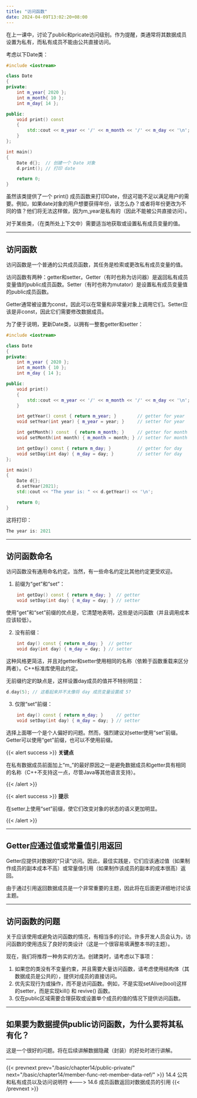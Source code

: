 ```yaml
---
title: "访问函数"
date: 2024-04-09T13:02:20+08:00
---
```


在上一课中，讨论了public和pricate访问级别。作为提醒，类通常将其数据成员设置为私有，而私有成员不能由公共直接访问。

考虑以下Date类：

```C++
#include <iostream>

class Date
{
private:
    int m_year{ 2020 };
    int m_month{ 10 };
    int m_day{ 14 };

public:
    void print() const
    {
        std::cout << m_year << '/' << m_month << '/' << m_day << '\n';
    }
};

int main()
{
    Date d{};  // 创建一个 Date 对象
    d.print(); // 打印 date

    return 0;
}
```

虽然该类提供了一个 print() 成员函数来打印Date，但这可能不足以满足用户的需要。例如，如果date对象的用户想要获得年份，该怎么办？或者将年份更改为不同的值？他们将无法这样做，因为m_year是私有的（因此不能被公共直接访问）。

对于某些类，（在类所处上下文中）需要适当地获取或设置私有成员变量的值。

***
## 访问函数

访问函数是一个普通的公共成员函数，其任务是检索或更改私有成员变量的值。

访问函数有两种：getter和setter。Getter（有时也称为访问器）是返回私有成员变量值的public成员函数。Setter（有时也称为mutator）是设置私有成员变量值的public成员函数。

Getter通常被设置为const，因此可以在常量和非常量对象上调用它们。Setter应该是非const，因此它们需要修改数据成员。

为了便于说明，更新Date类，以拥有一整套getter和setter：

```C++
#include <iostream>

class Date
{
private:
    int m_year { 2020 };
    int m_month { 10 };
    int m_day { 14 };

public:
    void print()
    {
        std::cout << m_year << '/' << m_month << '/' << m_day << '\n';
    }

    int getYear() const { return m_year; }        // getter for year
    void setYear(int year) { m_year = year; }     // setter for year

    int getMonth() const  { return m_month; }     // getter for month
    void setMonth(int month) { m_month = month; } // setter for month

    int getDay() const { return m_day; }          // getter for day
    void setDay(int day) { m_day = day; }         // setter for day
};

int main()
{
    Date d{};
    d.setYear(2021);
    std::cout << "The year is: " << d.getYear() << '\n';

    return 0;
}
```

这将打印：

```C++
The year is: 2021
```

***
## 访问函数命名

访问函数没有通用命名约定。当然，有一些命名约定比其他约定更受欢迎。

1. 前缀为“get”和“set”：


```C++
    int getDay() const { return m_day; }  // getter
    void setDay(int day) { m_day = day; } // setter
```

使用“get”和“set”前缀的优点是，它清楚地表明，这些是访问函数（并且调用成本应该较低）。

2. 没有前缀：


```C++
    int day() const { return m_day; }  // getter
    void day(int day) { m_day = day; } // setter
```

这种风格更简洁，并且对getter和setter使用相同的名称（依赖于函数重载来区分两者）。C++标准库使用此约定。

无前缀约定的缺点是，这样设置day成员的值并不特别明显：

```C++
d.day(5); // 这看起来并不太像将 day 成员变量设置成 5?
```

3. 仅限“set”前缀：


```C++
    int day() const { return m_day; }     // getter
    void setDay(int day) { m_day = day; } // setter
```

选择上面哪一个是个人偏好的问题。然而，强烈建议对setter使用“set”前缀。Getter可以使用“get”前缀，也可以不使用前缀。

{{< alert success >}}
**关键点**

在私有数据成员前面加上“m_”的最好原因之一是避免数据成员和getter具有相同的名称（C++不支持这一点，尽管Java等其他语言支持）。

{{< /alert >}}

{{< alert success >}}
**提示**

在setter上使用“set”前缀，使它们改变对象的状态的语义更加明显。

{{< /alert >}}

***
## Getter应通过值或常量值引用返回

Getter应提供对数据的“只读”访问。因此，最佳实践是，它们应该通过值（如果制作成员的副本成本不高）或常量值引用（如果制作该成员的副本的成本很高）返回。

由于通过引用返回数据成员是一个非常重要的主题，因此将在后面更详细地讨论该主题。

***
## 访问函数的问题

关于应该使用或避免访问函数的情况，有相当多的讨论。许多开发人员会认为，访问函数的使用违反了良好的类设计（这是一个很容易填满整本书的主题）。

现在，我们将推荐一种务实的方法。创建类时，请考虑以下事项：

1. 如果您的类没有不变量约束，并且需要大量访问函数，请考虑使用结构体（其数据成员是公共的），提供对成员的直接访问。
2. 优先实现行为或操作，而不是访问函数。例如，不是实现setAlive(bool)这样的setter，而是实现kill() 和 revive() 函数。
3. 仅在public区域需要合理获取或设置单个成员的值的情况下提供访问函数。

***
## 如果要为数据提供public访问函数，为什么要将其私有化？

这是一个很好的问题。将在后续讲解数据隐藏（封装）的好处时进行讲解。

***

{{< prevnext prev="/basic/chapter14/public-private/" next="/basic/chapter14/member-func-ret-member-data-ref/" >}}
14.4 公共和私有成员以及访问说明符
<--->
14.6 成员函数返回对数据成员的引用
{{< /prevnext >}}

